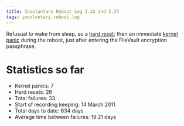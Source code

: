 ```yaml
---
title: Involuntary Reboot Log 3.32 and 3.33
tags: involuntary.reboot.log
---
```


Refusual to wake from sleep, so a [hard reset](/wiki/hard_reset); then an immediate [kernel panic](/wiki/kernel_panic) during the reboot, just after entering the FileVault encryption passphrase.

# Statistics so far

-   Kernel panics: 7
-   Hard resets: 26
-   Total failures: 33
-   Start of recording keeping: 14 March 2011
-   Total days to date: 634 days
-   Average time between failures: 19.21 days

